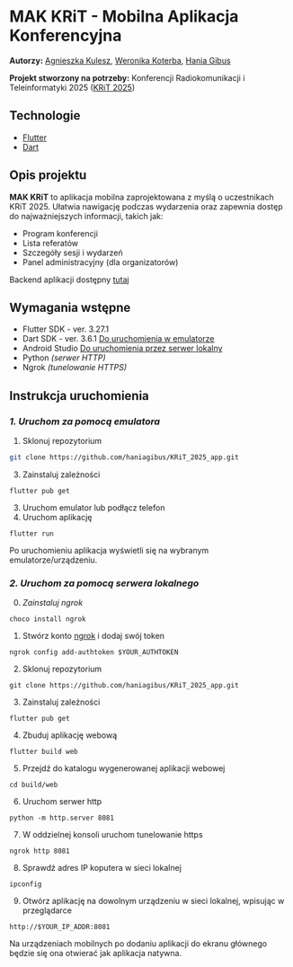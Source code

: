 # MAK KRiT - Mobilna Aplikacja Konferencyjna 
**Autorzy:** [Agnieszka Kulesz](https://github.com/agatherat), [Weronika Koterba](https://github.com/weronikakoterba), [Hania Gibus](https://github.com/haniagibus)

**Projekt stworzony na potrzeby:** Konferencji Radiokomunikacji i Teleinformatyki 2025 ([KRiT 2025](https://krit.com.pl/#/))

## Technologie
- [Flutter](https://flutter.dev/) 
- [Dart](https://dart.dev/)

## Opis projektu
**MAK KRiT** to aplikacja mobilna zaprojektowana z myślą o uczestnikach KRiT 2025. Ułatwia nawigację podczas wydarzenia oraz zapewnia dostęp do najważniejszych informacji, takich jak:
- Program konferencji
- Lista referatów
- Szczegóły sesji i wydarzeń
- Panel administracyjny (dla organizatorów)

Backend aplikacji dostępny [tutaj](https://github.com/akulesz/KRiT_2025_api)

## Wymagania wstępne
- Flutter SDK - ver. 3.27.1
- Dart SDK - ver. 3.6.1
[Do uruchomienia w emulatorze](#1.-uruchom-za-pomocą-emulatora)
- Android Studio
[Do uruchomienia przez serwer lokalny](###2.-uruchom-za-pomocą-serwera-lokalnego)
- Python _(serwer HTTP)_
- Ngrok _(tunelowanie HTTPS)_

## Instrukcja uruchomienia
### _1. Uruchom za pomocą emulatora_
1. Sklonuj repozytorium
```bash
git clone https://github.com/haniagibus/KRiT_2025_app.git
```
3. Zainstaluj zależności
```flutter
flutter pub get
```
3. Uruchom emulator lub podłącz telefon
4. Uruchom aplikację
```flutter
flutter run
```

Po uruchomieniu aplikacja wyświetli się na wybranym emulatorze/urządzeniu.

### _2. Uruchom za pomocą serwera lokalnego_
0. _Zainstaluj ngrok_
```
choco install ngrok
```
1. Stwórz konto [ngrok](https://ngrok.com/) i dodaj swój token
```
ngrok config add-authtoken $YOUR_AUTHTOKEN
```
2. Sklonuj repozytorium
```
git clone https://github.com/haniagibus/KRiT_2025_app.git
```
3. Zainstaluj zależności
```
flutter pub get
```
4. Zbuduj aplikację webową
```
flutter build web
```
5. Przejdź do katalogu wygenerowanej aplikacji webowej
```
cd build/web
```
6. Uruchom serwer http
```
python -m http.server 8081
```
7. W oddzielnej konsoli uruchom tunelowanie https
```
ngrok http 8081
```
8. Sprawdź adres IP koputera w sieci lokalnej
```
ipconfig
```
9. Otwórz aplikację na dowolnym urządzeniu w sieci lokalnej, wpisując w przeglądarce
```
http://$YOUR_IP_ADDR:8081
```

Na urządzeniach mobilnych po dodaniu aplikacji do ekranu głównego będzie się ona otwierać jak aplikacja natywna.
